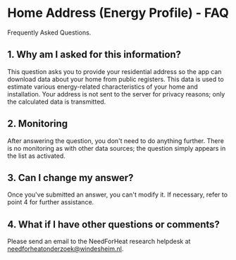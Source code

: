 # Home Address (Energy Profile) - FAQ

Frequently Asked Questions.

## 1. Why am I asked for this information?
This question asks you to provide your residential address so the app can download data about your home from public registers. This data is used to estimate various energy-related characteristics of your home and installation. Your address is not sent to the server for privacy reasons; only the calculated data is transmitted.

## 2. Monitoring
After answering the question, you don't need to do anything further. There is no monitoring as with other data sources; the question simply appears in the list as activated. 

## 3. Can I change my answer?
Once you've submitted an answer, you can't modify it. If necessary, refer to point 4 for further assistance.

## 4. What if I have other questions or comments?
Please send an email to the NeedForHeat research helpdesk at [needforheatonderzoek@windesheim.nl](mailto:needforheatonderzoek@windesheim.nl).

